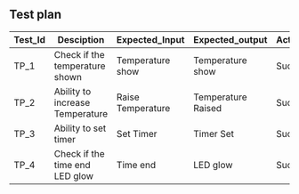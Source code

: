 ## Test plan

 Test_Id  |   Desciption         |  Expected_Input | Expected_output  | Actual_Output | End_Result |
| -------- |   --------------     |  -------------- | ---------------  | ------------- | -------------|
| TP_1     | Check if the temperature shown        |   Temperature show     |    Temperature show            |        Success       |    Pass          |
|  TP_2     | Ability to increase Temperature | Raise Temperature   |Temperature Raised     | Success       |Pass        |
|TP_3    |Ability to set timer  | Set Timer  | Timer Set   |Succes      |Pass  |
|TP_4    |Check if the time end LED glow            | Time end  | LED glow   | Success | Pass  | 
